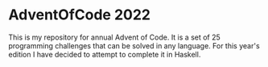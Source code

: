 # AdventOfCode 2022
This is my repository for annual Advent of Code.
It is a set of 25 programming challenges that can be solved in any language.
For this year's edition I have decided to attempt to complete it in Haskell.

